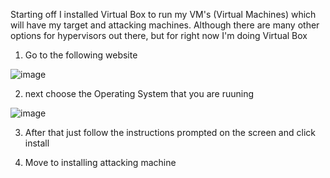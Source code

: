   Starting off I installed Virtual Box to run my VM's (Virtual Machines) which will have my target and attacking machines. Although there
are many other options for hypervisors out there, but for right now I'm doing Virtual Box

1. Go to the following website
   
![image](https://github.com/XavierTackett/My_testing_enviorment/assets/116126997/e81c9d72-aafa-48af-92fb-a73ef018d516)

2. next choose the Operating System that you are ruuning
   
![image](https://github.com/XavierTackett/My_testing_enviorment/assets/116126997/a7cd543a-8108-481d-9cc8-596246e955a3)

3. After that just follow the instructions prompted on the screen and click install

4. Move to installing attacking machine 

